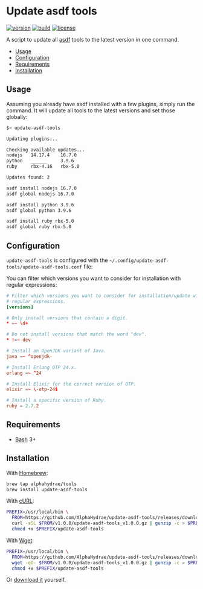 # Update asdf tools

[![version](https://img.shields.io/endpoint?url=https://raw.githubusercontent.com/AlphaHydrae/update-asdf-tools/main/badge.json?version=1.0.0)](https://github.com/AlphaHydrae/update-asdf-tools/releases)
[![build](https://github.com/AlphaHydrae/update-asdf-tools/actions/workflows/build.yml/badge.svg)](https://github.com/AlphaHydrae/update-asdf-tools/actions/workflows/build.yml)
[![license](https://img.shields.io/static/v1?label=license&message=MIT&color=informational)](https://opensource.org/licenses/MIT)

A script to update all [asdf][asdf] tools to the latest version in one command.

<!-- START doctoc generated TOC please keep comment here to allow auto update -->
<!-- DON'T EDIT THIS SECTION, INSTEAD RE-RUN doctoc TO UPDATE -->

- [Usage](#usage)
- [Configuration](#configuration)
- [Requirements](#requirements)
- [Installation](#installation)

<!-- END doctoc generated TOC please keep comment here to allow auto update -->

## Usage

Assuming you already have asdf installed with a few plugins, simply run the
command. It will update all tools to the latest versions and set those globally:

```bash
$> update-asdf-tools

Updating plugins...

Checking available updates...
nodejs   14.17.4    16.7.0
python   ______     3.9.6
ruby     rbx-4.16   rbx-5.0

Updates found: 2

asdf install nodejs 16.7.0
asdf global nodejs 16.7.0

asdf install python 3.9.6
asdf global python 3.9.6

asdf install ruby rbx-5.0
asdf global ruby rbx-5.0
```

## Configuration

`update-asdf-tools` is configured with the
`~/.config/update-asdf-tools/update-asdf-tools.conf` file:

You can filter which versions you want to consider for installation with regular
expressions:

```conf
# Filter which versions you want to consider for installation/update with
# regular expressions.
[versions]

# Only install versions that contain a digit.
* =~ \d+

# Do not install versions that match the word "dev".
* !=~ dev

# Install an OpenJDK variant of Java.
java =~ ^openjdk-

# Install Erlang OTP 24.x.
erlang =~ ^24

# Install Elixir for the correct version of OTP.
elixir =~ \-otp-24$

# Install a specific version of Ruby.
ruby = 2.7.2
```

## Requirements

* [Bash](https://www.gnu.org/software/bash/) 3+

## Installation

With [Homebrew](https://brew.sh):

```bash
brew tap alphahydrae/tools
brew install update-asdf-tools
```

With [cURL](https://curl.se):

```bash
PREFIX=/usr/local/bin \
  FROM=https://github.com/AlphaHydrae/update-asdf-tools/releases/download && \
  curl -sSL $FROM/v1.0.0/update-asdf-tools_v1.0.0.gz | gunzip -c > $PREFIX/update-asdf-tools && \
  chmod +x $PREFIX/update-asdf-tools
```

With [Wget](https://www.gnu.org/software/wget/):

```bash
PREFIX=/usr/local/bin \
  FROM=https://github.com/AlphaHydrae/update-asdf-tools/releases/download && \
  wget -qO- $FROM/v1.0.0/update-asdf-tools_v1.0.0.gz | gunzip -c > $PREFIX/update-asdf-tools && \
  chmod +x $PREFIX/update-asdf-tools
```

Or [download it](https://github.com/AlphaHydrae/update-asdf-tools/releases) yourself.

[asdf]: https://asdf-vm.com
